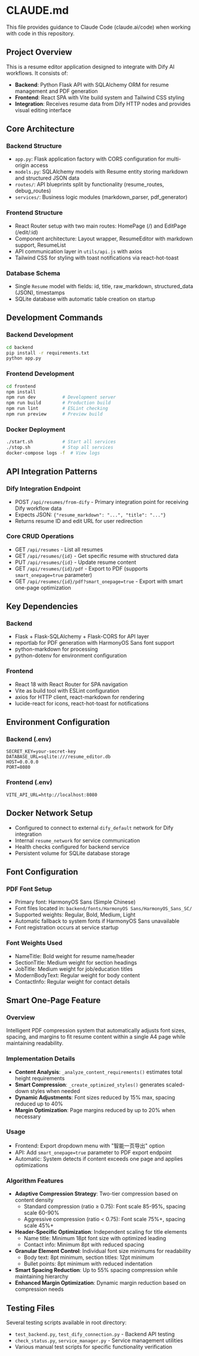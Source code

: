# CLAUDE.md

This file provides guidance to Claude Code (claude.ai/code) when working with code in this repository.

## Project Overview

This is a resume editor application designed to integrate with Dify AI workflows. It consists of:
- **Backend**: Python Flask API with SQLAlchemy ORM for resume management and PDF generation
- **Frontend**: React SPA with Vite build system and Tailwind CSS styling
- **Integration**: Receives resume data from Dify HTTP nodes and provides visual editing interface

## Core Architecture

### Backend Structure
- `app.py`: Flask application factory with CORS configuration for multi-origin access
- `models.py`: SQLAlchemy models with Resume entity storing markdown and structured JSON data
- `routes/`: API blueprints split by functionality (resume_routes, debug_routes)  
- `services/`: Business logic modules (markdown_parser, pdf_generator)

### Frontend Structure
- React Router setup with two main routes: HomePage (/) and EditPage (/edit/:id)
- Component architecture: Layout wrapper, ResumeEditor with markdown support, ResumeList
- API communication layer in `utils/api.js` with axios
- Tailwind CSS for styling with toast notifications via react-hot-toast

### Database Schema
- Single `Resume` model with fields: id, title, raw_markdown, structured_data (JSON), timestamps
- SQLite database with automatic table creation on startup

## Development Commands

### Backend Development
```bash
cd backend
pip install -r requirements.txt
python app.py
```

### Frontend Development  
```bash
cd frontend
npm install
npm run dev          # Development server
npm run build        # Production build
npm run lint         # ESLint checking
npm run preview      # Preview build
```

### Docker Deployment
```bash
./start.sh           # Start all services
./stop.sh            # Stop all services
docker-compose logs -f  # View logs
```

## API Integration Patterns

### Dify Integration Endpoint
- POST `/api/resumes/from-dify` - Primary integration point for receiving Dify workflow data
- Expects JSON: `{"resume_markdown": "...", "title": "..."}`
- Returns resume ID and edit URL for user redirection

### Core CRUD Operations
- GET `/api/resumes` - List all resumes
- GET `/api/resumes/{id}` - Get specific resume with structured data
- PUT `/api/resumes/{id}` - Update resume content
- GET `/api/resumes/{id}/pdf` - Export to PDF (supports `smart_onepage=true` parameter)
- GET `/api/resumes/{id}/pdf?smart_onepage=true` - Export with smart one-page optimization

## Key Dependencies

### Backend
- Flask + Flask-SQLAlchemy + Flask-CORS for API layer
- reportlab for PDF generation with HarmonyOS Sans font support
- python-markdown for processing
- python-dotenv for environment configuration

### Frontend
- React 18 with React Router for SPA navigation
- Vite as build tool with ESLint configuration
- axios for HTTP client, react-markdown for rendering
- lucide-react for icons, react-hot-toast for notifications

## Environment Configuration

### Backend (.env)
```
SECRET_KEY=your-secret-key
DATABASE_URL=sqlite:///resume_editor.db  
HOST=0.0.0.0
PORT=8080
```

### Frontend (.env)
```
VITE_API_URL=http://localhost:8080
```

## Docker Network Setup

- Configured to connect to external `dify_default` network for Dify integration
- Internal `resume_network` for service communication
- Health checks configured for backend service
- Persistent volume for SQLite database storage

## Font Configuration

### PDF Font Setup
- Primary font: HarmonyOS Sans (Simple Chinese)
- Font files located in: `backend/fonts/HarmonyOS Sans/HarmonyOS_Sans_SC/`
- Supported weights: Regular, Bold, Medium, Light
- Automatic fallback to system fonts if HarmonyOS Sans unavailable
- Font registration occurs at service startup

### Font Weights Used
- NameTitle: Bold weight for resume name/header
- SectionTitle: Medium weight for section headings  
- JobTitle: Medium weight for job/education titles
- ModernBodyText: Regular weight for body content
- ContactInfo: Regular weight for contact details

## Smart One-Page Feature

### Overview
Intelligent PDF compression system that automatically adjusts font sizes, spacing, and margins to fit resume content within a single A4 page while maintaining readability.

### Implementation Details
- **Content Analysis**: `_analyze_content_requirements()` estimates total height requirements
- **Smart Compression**: `_create_optimized_styles()` generates scaled-down styles when needed
- **Dynamic Adjustments**: Font sizes reduced by 15% max, spacing reduced up to 40%
- **Margin Optimization**: Page margins reduced by up to 20% when necessary

### Usage
- Frontend: Export dropdown menu with "智能一页导出" option
- API: Add `smart_onepage=true` parameter to PDF export endpoint
- Automatic: System detects if content exceeds one page and applies optimizations

### Algorithm Features
- **Adaptive Compression Strategy**: Two-tier compression based on content density
  - Standard compression (ratio ≥ 0.75): Font scale 85-95%, spacing scale 60-90%
  - Aggressive compression (ratio < 0.75): Font scale 75%+, spacing scale 45%+
- **Header-Specific Optimization**: Independent scaling for title elements
  - Name title: Minimum 18pt font size with optimized leading
  - Contact info: Minimum 8pt with reduced spacing
- **Granular Element Control**: Individual font size minimums for readability
  - Body text: 8pt minimum, section titles: 12pt minimum
  - Bullet points: 8pt minimum with reduced indentation
- **Smart Spacing Reduction**: Up to 55% spacing compression while maintaining hierarchy
- **Enhanced Margin Optimization**: Dynamic margin reduction based on compression needs

## Testing Files

Several testing scripts available in root directory:
- `test_backend.py`, `test_dify_connection.py` - Backend API testing
- `check_status.py`, `service_manager.py` - Service management utilities
- Various manual test scripts for specific functionality verification